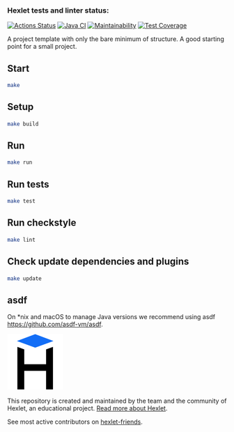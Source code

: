 ### Hexlet tests and linter status:
[![Actions Status](https://github.com/andrg2280/java-project-72/actions/workflows/hexlet-check.yml/badge.svg)](https://github.com/andrg2280/java-project-72/actions)
[![Java CI](https://github.com/hexlet-boilerplates/java-package/workflows/Java%20CI/badge.svg)](https://github.com/andrg2280/java-project-72/actions/workflows/main.yml)
[![Maintainability](https://api.codeclimate.com/v1/badges/f791883b0341c91e272a/maintainability)](https://codeclimate.com/github/andrg2280/java-project-72/maintainability)
[![Test Coverage](https://api.codeclimate.com/v1/badges/f791883b0341c91e272a/test_coverage)](https://codeclimate.com/github/andrg2280/java-project-72/test_coverage)

A project template with only the bare minimum of structure. A good starting point for a small project.

## Start

```bash
make
```

## Setup

```bash
make build
```

## Run

```bash
make run
```

## Run tests

```bash
make test
```

## Run checkstyle

```bash
make lint
```

## Check update dependencies and plugins

```bash
make update
```

## asdf

On *nix and macOS to manage Java versions we recommend using asdf https://github.com/asdf-vm/asdf.


[![Hexlet Ltd. logo](https://raw.githubusercontent.com/Hexlet/assets/master/images/hexlet_logo128.png)](https://hexlet.io/?utm_source=github&utm_medium=link&utm_campaign=java-package)

This repository is created and maintained by the team and the community of Hexlet, an educational project. [Read more about Hexlet](https://hexlet.io/?utm_source=github&utm_medium=link&utm_campaign=java-package).

See most active contributors on [hexlet-friends](https://friends.hexlet.io/).
